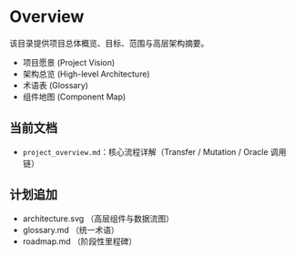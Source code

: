# Overview

该目录提供项目总体概览、目标、范围与高层架构摘要。

- 项目愿景 (Project Vision)
- 架构总览 (High-level Architecture)
- 术语表 (Glossary)
- 组件地图 (Component Map)

## 当前文档
- `project_overview.md`：核心流程详解（Transfer / Mutation / Oracle 调用链）

## 计划追加
- architecture.svg （高层组件与数据流图）
- glossary.md （统一术语）
- roadmap.md （阶段性里程碑）

